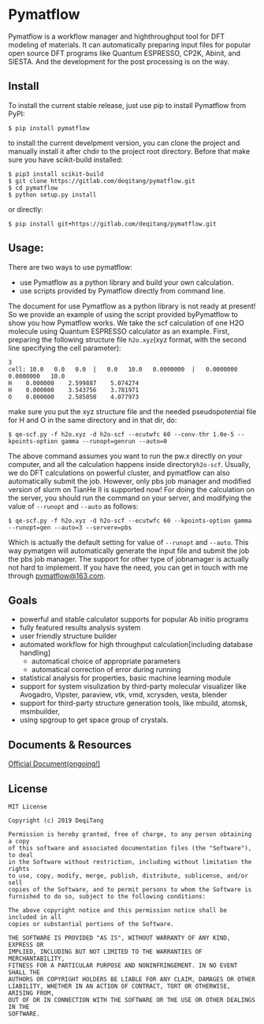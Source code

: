 # Pymatflow

Pymatflow is a workflow manager and highthroughput tool for DFT modeling of materials. It can automatically preparing input files for popular open source DFT programs like Quantum ESPRESSO, CP2K, Abinit, and SIESTA. And the development for the post processing is on the way.

## Install
To install the current stable release, just use pip to install Pymatflow from PyPI:
```
$ pip install pymatflow
```
to install the current develpment version, you can clone the project and manually install it after chdir to the project root directory. Before that make sure you
have scikit-build installed:
```
$ pip3 install scikit-build
$ git clone https://gitlab.com/deqitang/pymatflow.git
$ cd pymatflow
$ python setup.py install
```
or directly:
```
$ pip install git+https://gitlab.com/deqitang/pymatflow.git
```

## Usage:
There are two ways to use pymatflow:
* use Pymatflow as a python library and build your own calculation.
* use scripts provided by Pymatflow directly from command line.

The document for use Pymatflow as a python library is not ready at present! So we provide an example of using the script provided byPymatflow to show you how Pymatflow works. 
We take the scf calculation of one H2O molecule using Quantum ESPRESSO calculator as an example.
First, preparing the following structure file `h2o.xyz`(xyz format, with the second line specifying the cell parameter):
```
3
cell: 10.0   0.0   0.0  |   0.0   10.0   0.0000000  |   0.0000000   0.0000000   10.0
H    0.000000    2.599887    5.074274
H    0.000000    3.543756    3.781971
O    0.000000    2.585050    4.077973
```
make sure you put the xyz structure file and the needed pseudopotential file for H and O in the same directory and in that dir, do:
```
$ qe-scf.py -f h2o.xyz -d h2o-scf --ecutwfc 60 --conv-thr 1.0e-5 --kpoints-option gamma --runopt=genrun --auto=0
```
The above command assumes you want to run the pw.x directly on your computer, and all the calculation happens inside directory`h2o-scf`.
Usually, we do DFT calculations on powerful cluster, and pymatflow can also automatically submit the job. However, only pbs job manager and modified version of slurm on TianHe II is supported now!
For doing the calculation on the server, you should run the command on your server, and modifying the value of `--runopt` and `--auto` as follows:
```
$ qe-scf.py -f h2o.xyz -d h2o-scf --ecutwfc 60 --kpoints-option gamma --runopt=gen --auto=3 --servere=pbs
```
Which is actually the default setting for value of `--runopt` and `--auto`. This way pymatgen will automatically generate the input file and submit the job the pbs job manager. The support for other type of jobnamager is  actually not hard to implement. If you have the need, you can get in touch with me through pymatflow@163.com.

## Goals
* powerful and stable calculator supports for popular Ab initio programs
* fully featured results analysis system
* user friendly structure builder
* automated workflow for high throughput calculation[including database handling]
  * automatical choice of appropriate parameters
  * automatical correction of error during running
* statistical analysis for properties, basic machine learning module
* support for system visulization by third-party molecular visualizer like Avogadro, Vipster, paraview, vtk, vmd, xcrysden, vesta, blender
* support for third-party structure generation tools, like mbuild, atomsk, msmbuilder,
* using spgroup to get space group of crystals.

## Documents & Resources
[Official Document(ongoing!)](https://pymatflow.readthedocs.io/en/latest/)

## License
```
MIT License

Copyright (c) 2019 DeqiTang

Permission is hereby granted, free of charge, to any person obtaining a copy
of this software and associated documentation files (the "Software"), to deal
in the Software without restriction, including without limitation the rights
to use, copy, modify, merge, publish, distribute, sublicense, and/or sell
copies of the Software, and to permit persons to whom the Software is
furnished to do so, subject to the following conditions:

The above copyright notice and this permission notice shall be included in all
copies or substantial portions of the Software.

THE SOFTWARE IS PROVIDED "AS IS", WITHOUT WARRANTY OF ANY KIND, EXPRESS OR
IMPLIED, INCLUDING BUT NOT LIMITED TO THE WARRANTIES OF MERCHANTABILITY,
FITNESS FOR A PARTICULAR PURPOSE AND NONINFRINGEMENT. IN NO EVENT SHALL THE
AUTHORS OR COPYRIGHT HOLDERS BE LIABLE FOR ANY CLAIM, DAMAGES OR OTHER
LIABILITY, WHETHER IN AN ACTION OF CONTRACT, TORT OR OTHERWISE, ARISING FROM,
OUT OF OR IN CONNECTION WITH THE SOFTWARE OR THE USE OR OTHER DEALINGS IN THE
SOFTWARE.

